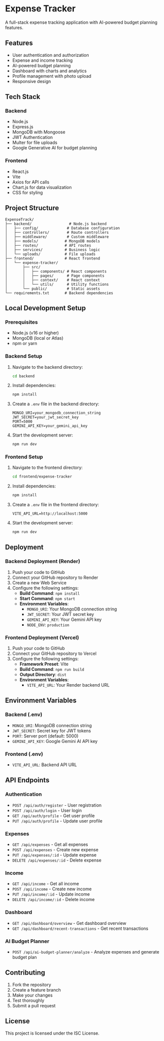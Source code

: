 # Expense Tracker

A full-stack expense tracking application with AI-powered budget planning features.

## Features

- User authentication and authorization
- Expense and income tracking
- AI-powered budget planning
- Dashboard with charts and analytics
- Profile management with photo upload
- Responsive design

## Tech Stack

### Backend
- Node.js
- Express.js
- MongoDB with Mongoose
- JWT Authentication
- Multer for file uploads
- Google Generative AI for budget planning

### Frontend
- React.js
- Vite
- Axios for API calls
- Chart.js for data visualization
- CSS for styling

## Project Structure

```
ExpenseTrack/
├── backend/                 # Node.js backend
│   ├── config/             # Database configuration
│   ├── controllers/        # Route controllers
│   ├── middleware/         # Custom middleware
│   ├── models/            # MongoDB models
│   ├── routes/            # API routes
│   ├── services/          # Business logic
│   └── uploads/           # File uploads
├── frontend/              # React frontend
│   └── expense-tracker/
│       ├── src/
│       │   ├── components/ # React components
│       │   ├── pages/      # Page components
│       │   ├── context/    # React context
│       │   └── utils/      # Utility functions
│       └── public/         # Static assets
└── requirements.txt       # Backend dependencies
```

## Local Development Setup

### Prerequisites
- Node.js (v16 or higher)
- MongoDB (local or Atlas)
- npm or yarn

### Backend Setup

1. Navigate to the backend directory:
   ```bash
   cd backend
   ```

2. Install dependencies:
   ```bash
   npm install
   ```

3. Create a `.env` file in the backend directory:
   ```env
   MONGO_URI=your_mongodb_connection_string
   JWT_SECRET=your_jwt_secret_key
   PORT=5000
   GEMINI_API_KEY=your_gemini_api_key
   ```

4. Start the development server:
   ```bash
   npm run dev
   ```

### Frontend Setup

1. Navigate to the frontend directory:
   ```bash
   cd frontend/expense-tracker
   ```

2. Install dependencies:
   ```bash
   npm install
   ```

3. Create a `.env` file in the frontend directory:
   ```env
   VITE_API_URL=http://localhost:5000
   ```

4. Start the development server:
   ```bash
   npm run dev
   ```

## Deployment

### Backend Deployment (Render)

1. Push your code to GitHub
2. Connect your GitHub repository to Render
3. Create a new Web Service
4. Configure the following settings:
   - **Build Command**: `npm install`
   - **Start Command**: `npm start`
   - **Environment Variables**:
     - `MONGO_URI`: Your MongoDB connection string
     - `JWT_SECRET`: Your JWT secret key
     - `GEMINI_API_KEY`: Your Gemini API key
     - `NODE_ENV`: `production`

### Frontend Deployment (Vercel)

1. Push your code to GitHub
2. Connect your GitHub repository to Vercel
3. Configure the following settings:
   - **Framework Preset**: Vite
   - **Build Command**: `npm run build`
   - **Output Directory**: `dist`
   - **Environment Variables**:
     - `VITE_API_URL`: Your Render backend URL

## Environment Variables

### Backend (.env)
- `MONGO_URI`: MongoDB connection string
- `JWT_SECRET`: Secret key for JWT tokens
- `PORT`: Server port (default: 5000)
- `GEMINI_API_KEY`: Google Gemini AI API key

### Frontend (.env)
- `VITE_API_URL`: Backend API URL

## API Endpoints

### Authentication
- `POST /api/auth/register` - User registration
- `POST /api/auth/login` - User login
- `GET /api/auth/profile` - Get user profile
- `PUT /api/auth/profile` - Update user profile

### Expenses
- `GET /api/expenses` - Get all expenses
- `POST /api/expenses` - Create new expense
- `PUT /api/expenses/:id` - Update expense
- `DELETE /api/expenses/:id` - Delete expense

### Income
- `GET /api/income` - Get all income
- `POST /api/income` - Create new income
- `PUT /api/income/:id` - Update income
- `DELETE /api/income/:id` - Delete income

### Dashboard
- `GET /api/dashboard/overview` - Get dashboard overview
- `GET /api/dashboard/recent-transactions` - Get recent transactions

### AI Budget Planner
- `POST /api/ai-budget-planner/analyze` - Analyze expenses and generate budget plan

## Contributing

1. Fork the repository
2. Create a feature branch
3. Make your changes
4. Test thoroughly
5. Submit a pull request

## License

This project is licensed under the ISC License. 